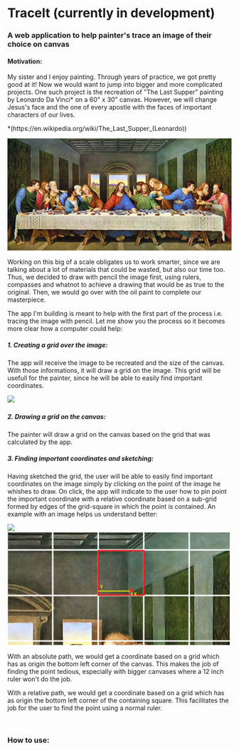 <h1>TraceIt (currently in development)</h1>
<h3>A web application to help painter's trace an image of their choice on canvas</h3>

<div>
<h4>Motivation:</h4>

<p>
My sister and I enjoy painting. Through years of practice, we got pretty good at it! Now we would want to jump into bigger and more complicated projects. One such project is the recreation of "The Last Supper" painting by Leonardo Da Vinci*  on a 60" x 30" canvas. However, we will change Jesus's face and the one of every apostle with the faces of important characters of our lives. 
</p>

<p>
*(https://en.wikipedia.org/wiki/The_Last_Supper_(Leonardo))
</p>

</div>

<img src="images/The-Last-Supper.jpg" />

<p>
Working on this big of a scale obligates us to work smarter, since we are talking about a lot of materials that could be wasted, but also our time too. Thus, we decided to draw with pencil the image first, using rulers, compasses and whatnot to achieve a drawing that would be as true to the original. Then, we would go over with the oil paint to complete our masterpiece. 
</p>

<p>
The app I'm building is meant to help with the first part of the process i.e. tracing the image with pencil. Let me show you the process so it becomes more clear how a computer could help:
</p>

<h5>1. Creating a grid over the image:</h5>
<p>The app will receive the image to be recreated and the size of the canvas. With those informations, it will draw a grid on the image. This grid will be usefull for the painter, since he will be able to easily find important coordinates. </p>

<img src="images/The-Last-Supper-grid.png" />

<div>
<h5>2. Drawing a grid on the canvas:</h5>
<p>The painter will draw a grid on the canvas based on the grid that was calculated by the app. </p>

<h5>3. Finding important coordinates and sketching:</h5>
<p>Having sketched the grid, the user will be able to easily find important coordinates on the image simply by clicking on the point of the image he whishes to draw. On click, the app will indicate to the user how to pin point the important coordinate with a relative coordinate based on a sub-grid formed by edges of the grid-square in which the point is contained. An example with an image helps us understand better:</p>

<img src="images/The-Last-Supper-absolute-coordinate.png" width = "500"/>
<img src="images/The-Last-Supper-relative-coordinate.png" width = "500"/>

<p>
With an absolute path, we would get a coordinate based on a grid which has as origin the bottom left corner of the canvas. This makes the job of finding the point tedious, especially with bigger canvases where a 12 inch ruler won't do the job.
</p>
  
<p>
With a relative path, we would get a coordinate based on a grid which has as origin the bottom left corner of the containing square. This facilitates the job for the user to find the point using a normal ruler.
</p>

</div>

<br/>

<h3>How to use:</h3>
